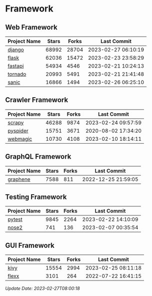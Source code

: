 # Framework

## Web Framework
| Project Name | Stars | Forks | Last Commit |
| ------------ | ----- | ----- | ----------- |
| [django](https://github.com/django/django) | 68992 | 28704 | 2023-02-27 06:10:19 |
| [flask](https://github.com/pallets/flask) | 62036 | 15472 | 2023-02-23 23:58:29 |
| [fastapi](https://github.com/tiangolo/fastapi) | 54934 | 4546 | 2023-02-21 10:24:13 |
| [tornado](https://github.com/tornadoweb/tornado) | 20993 | 5491 | 2023-02-21 21:41:48 |
| [sanic](https://github.com/sanic-org/sanic) | 16866 | 1494 | 2023-02-26 06:25:10 |

## Crawler Framework
| Project Name | Stars | Forks | Last Commit |
| ------------ | ----- | ----- | ----------- |
| [scrapy](https://github.com/scrapy/scrapy) | 46288 | 9874 | 2023-02-24 09:57:59 |
| [pyspider](https://github.com/binux/pyspider) | 15751 | 3671 | 2020-08-02 17:34:20 |
| [webmagic](https://github.com/code4craft/webmagic) | 10730 | 4108 | 2023-02-10 18:14:11 |

## GraphQL Framework
| Project Name | Stars | Forks | Last Commit |
| ------------ | ----- | ----- | ----------- |
| [graphene](https://github.com/graphql-python/graphene) | 7588 | 811 | 2022-12-25 21:59:05 |

## Testing Framework
| Project Name | Stars | Forks | Last Commit |
| ------------ | ----- | ----- | ----------- |
| [pytest](https://github.com/pytest-dev/pytest) | 9845 | 2264 | 2023-02-22 14:10:09 |
| [nose2](https://github.com/nose-devs/nose2) | 741 | 136 | 2023-02-07 00:35:54 |

## GUI Framework
| Project Name | Stars | Forks | Last Commit |
| ------------ | ----- | ----- | ----------- |
| [kivy](https://github.com/kivy/kivy) | 15554 | 2994 | 2023-02-25 08:11:18 |
| [flexx](https://github.com/flexxui/flexx) | 3101 | 264 | 2022-07-22 16:41:15 |

*Update Date: 2023-02-27T08:00:18*